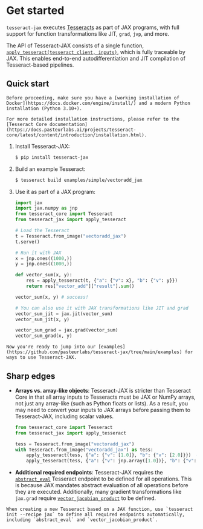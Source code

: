 # Get started

`tesseract-jax` executes [Tesseracts](https://github.com/pasteurlabs/tesseract-core) as part of JAX programs, with full support for function transformations like JIT, `grad`, `jvp`, and more.

The API of Tesseract-JAX consists of a single function, [`apply_tesseract(tesseract_client, inputs)`](tesseract_jax.apply_tesseract), which is fully traceable by JAX. This enables end-to-end autodifferentiation and JIT compilation of Tesseract-based pipelines.

## Quick start

```{note}
Before proceeding, make sure you have a [working installation of Docker](https://docs.docker.com/engine/install/) and a modern Python installation (Python 3.10+).
```

```{seealso}
For more detailed installation instructions, please refer to the [Tesseract Core documentation](https://docs.pasteurlabs.ai/projects/tesseract-core/latest/content/introduction/installation.html).
```

1. Install Tesseract-JAX:

   ```bash
   $ pip install tesseract-jax
   ```

2. Build an example Tesseract:

   ```bash
   $ tesseract build examples/simple/vectoradd_jax
   ```

3. Use it as part of a JAX program:

   ```python
   import jax
   import jax.numpy as jnp
   from tesseract_core import Tesseract
   from tesseract_jax import apply_tesseract

   # Load the Tesseract
   t = Tesseract.from_image("vectoradd_jax")
   t.serve()

   # Run it with JAX
   x = jnp.ones((1000,))
   y = jnp.ones((1000,))

   def vector_sum(x, y):
       res = apply_tesseract(t, {"a": {"v": x}, "b": {"v": y}})
       return res["vector_add"]["result"].sum()

   vector_sum(x, y) # success!

   # You can also use it with JAX transformations like JIT and grad
   vector_sum_jit = jax.jit(vector_sum)
   vector_sum_jit(x, y)

   vector_sum_grad = jax.grad(vector_sum)
   vector_sum_grad(x, y)
   ```

```{tip}
Now you're ready to jump into our [examples](https://github.com/pasteurlabs/tesseract-jax/tree/main/examples) for ways to use Tesseract-JAX.
```

## Sharp edges

- **Arrays vs. array-like objects**: Tesseract-JAX is stricter than Tesseract Core in that all array inputs to Tesseracts must be JAX or NumPy arrays, not just any array-like (such as Python floats or lists). As a result, you may need to convert your inputs to JAX arrays before passing them to Tesseract-JAX, including scalar values.

  ```python
  from tesseract_core import Tesseract
  from tesseract_jax import apply_tesseract

  tess = Tesseract.from_image("vectoradd_jax")
  with Tesseract.from_image("vectoradd_jax") as tess:
      apply_tesseract(tess, {"a": {"v": [1.0]}, "b": {"v": [2.0]}})  # ❌ raises an error
      apply_tesseract(tess, {"a": {"v": jnp.array([1.0])}, "b": {"v": jnp.array([2.0])}})  # ✅ works
  ```
- **Additional required endpoints**: Tesseract-JAX requires the [`abstract_eval`](https://docs.pasteurlabs.ai/projects/tesseract-core/latest/content/api/endpoints.html#abstract-eval) Tesseract endpoint to be defined for all operations. This is because JAX mandates abstract evaluation of all operations before they are executed. Additionally, many gradient transformations like `jax.grad` require [`vector_jacobian_product`](https://docs.pasteurlabs.ai/projects/tesseract-core/latest/content/api/endpoints.html#vector-jacobian-product) to be defined.

```{tip}
When creating a new Tesseract based on a JAX function, use `tesseract init --recipe jax` to define all required endpoints automatically, including `abstract_eval` and `vector_jacobian_product`.
```
